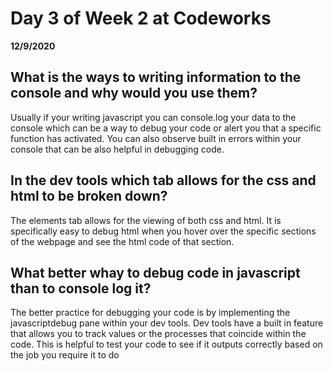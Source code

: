 # Day 3 of Week 2 at Codeworks
__12/9/2020__

## What is the ways to writing information to the console and why would you use them?

Usually if your writing javascript you can console.log your data to the console which can be a way to debug your code or alert you that a specific function has activated. You can also observe built in errors within your console that can be also helpful in debugging code.

## In the dev tools which tab allows for the css and html to be broken down?

The elements tab allows for the viewing of both css and html. It is specifically easy to debug html when you hover over the specific sections of the webpage and see the html code of that section.

## What better whay to debug code in javascript than to console log it?

The better practice for debugging your code is by implementing the javascriptdebug pane within your dev tools. Dev tools have a built in feature that allows you to track values or the processes that coincide within the code. This is helpful to test your code to see if it outputs correctly based on the job you require it to do 